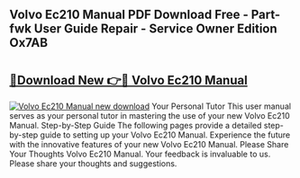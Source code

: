 ## Volvo Ec210 Manual PDF Download Free - Part-fwk User Guide Repair - Service Owner Edition Ox7AB

# <h2><a href="http://bc84193.oget.top/?id=Volvo+Ec210+Manual">🔗Download New 👉🔴 Volvo Ec210 Manual</a></h2>

[![Volvo Ec210 Manual new download](https://i.imgur.com/5g1atiW.png)](http://bc84193.oget.top/?id=Volvo+Ec210+Manual)
Your Personal Tutor This user manual serves as your personal tutor in mastering the use of your new Volvo Ec210 Manual. Step-by-Step Guide The following pages provide a detailed step-by-step guide to setting up your Volvo Ec210 Manual. Experience the future with the innovative features of your new Volvo Ec210 Manual. Please Share Your Thoughts Volvo Ec210 Manual. Your feedback is invaluable to us. Please share your thoughts and suggestions.
